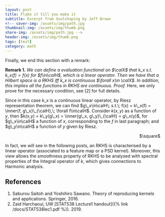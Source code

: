 ```yaml
---
layout: post
title: Flake it till you make it
subtitle: Excerpt from Soulshaping by Jeff Brown
<!-- cover-img: /assets/img/path.jpg
thumbnail-img: /assets/img/thumb.png
share-img: /assets/img/path.jpg -->
header-img: /assets/img/thumb.png
tags: [test]
category: math
---
```


Finally, we end this section with a remark:

**Remark 1.** _We can define a evaluation functional on $\calX$ that $k\_x\; s.t. \; k\_x(f) = f(x)$ for $f\in\calH$, which is a linear operator. Then we have that a Hilbert space is a RKHS iff $k\_x$ is continuous $\forall x\in \calX$. In addition, this implies all the functions in RKHS are continuous._
_Proof._
Here, we only prove for the necessary condition, see [2] for full details. 

Since in this case $k\_x$ is a continuous linear operator, by Riesz representation theorem, we can find $g\_x\in\calH\; s.t.\; f(x) = k\_x(f) = \inner{f, g\_x}\_{\calH},\; \forall f\in\calH$. 
Consider $k(x,y)$ as a function of $y$, then $k(x,y) = k\_y(g\_x) = \inner{g\_x, g\_y}\_{\calH} = g\_x(y)$, for $g\_x\in\calH$ a function of $x$, corresponding to the $f$ in last paragraph; and $g\_y\in\calH$ a function of $y$ given by Riesz.
<div style="text-align: right"> $\square$ </div>

In fact, we will see in the following posts, an RKHS is characterised by a linear operator (associated to a feature map or a PSD kernel). Moreover, this view allows the smoothness property of RKHS to be analysed with spectral properties of the Integral operator of $k$, which gives connections to Harmonic analysis.


<h2 class="section-heading">References</h2>

1. Saburou Saitoh and Yoshihiro Sawano. Theory of reproducing kernels and applications. Springer, 2016.
2. Zaid Harchaoui, UW [STAT538 Lecture1 handout]({% link /docs/STAT538lec1.pdf %}). 2019.


